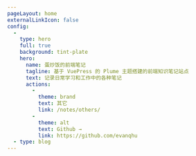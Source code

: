 ```yaml
---
pageLayout: home
externalLinkIcon: false
config:
  -
    type: hero
    full: true
    background: tint-plate
    hero:
      name: 蛋炒饭的前端笔记
      tagline: 基于 VuePress 的 Plume 主题搭建的前端知识笔记站点
      text: 记录日常学习和工作中的各种笔记
      actions:
        -
          theme: brand
          text: 其它
          link: /notes/others/
        -
          theme: alt
          text: Github →
          link: https://github.com/evanqhu
  - type: blog
---
```

